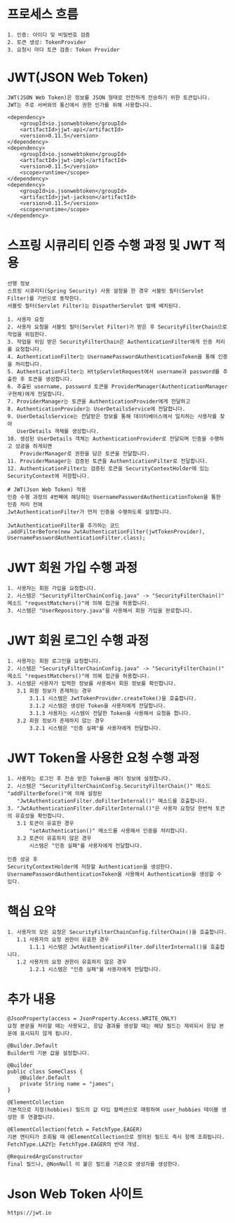 # 프로세스 흐름
    1. 인증: 아이디 및 비밀번호 검증 
    2. 토큰 생성: TokenProvider
    3. 요청시 마다 토큰 검증: Token Provider

# JWT(JSON Web Token)

    JWT(JSON Web Token)은 정보를 JSON 형태로 안전하게 전송하기 위한 토큰입니다.
    JWT는 주로 서버와의 통신에서 권한 인가를 위해 사용합니다.

    <dependency>
        <groupId>io.jsonwebtoken</groupId>
        <artifactId>jjwt-api</artifactId>
        <version>0.11.5</version>
    </dependency>
    <dependency>
        <groupId>io.jsonwebtoken</groupId>
        <artifactId>jjwt-impl</artifactId>
        <version>0.11.5</version>
        <scope>runtime</scope>
    </dependency>
    <dependency>
        <groupId>io.jsonwebtoken</groupId>
        <artifactId>jjwt-jackson</artifactId>
        <version>0.11.5</version>
        <scope>runtime</scope>
    </dependency>

# 스프링 시큐리티 인증 수행 과정 및 JWT 적용

    선행 정보
    스프링 시큐리티(Spring Security) 사용 설정을 한 경우 서블릿 필터(Servlet Filter)를 기반으로 동작한다.
    서블릿 필터(Servlet Filter)는 DispatherServlet 앞에 배치된다.

    1. 사용자 요청
    2. 사용자 요청을 서블릿 필터(Servlet Filter)가 받은 후 SecurityFilterChain으로 작업을 위임한다.
    3. 작업을 위임 받은 SecurityFilterChain은 AuthenticationFilter에게 인증 처리를 요청합니다.
    4. AuthenticationFilter는 UsernamePasswordAuthenticationToken을 통해 인증을 처리합니다.
    5. AuthenticationFilter는 HttpServletRequest에서 username과 password를 추출한 후 토큰을 생성합니다.
    6. 추출된 username, password 토큰을 ProviderManager(AuthenticationManager 구현체)에게 전달합니다.
    7. ProviderManager는 토큰을 AuthenticationProvider에게 전달하고 
    8. AuthenticationProvider는 UserDetailsService에 전달합니다.
    9. UserDetailsService는 전달받은 정보를 통해 데이터베이스에서 일치하는 사용자를 찾아
       UserDetails 객체를 생성합니다.
    10. 생성된 UserDetails 객체는 AuthenticationProvider로 전달되며 인증을 수행하고 성공을 하게되면
        ProviderManager로 권한을 담은 토큰을 전달합니다.
    11. ProviderManager는 검증된 토큰을 AuthenticationFilter로 전달합니다.
    12. AuthenticationFilter는 검증된 토큰을 SecurityContextHolder에 있는 SecurityContext에 저장합니다.

    # JWT(Json Web Token) 적용
    인증 수행 과정의 4번째에 해당하는 UsernamePasswordAuthenticationToken을 통한 인증 처리 전에
    JwtAuthenticationFilter가 먼저 인증을 수행하도록 설정합니다.
    
    JwtAuthenticationFilter를 추가하는 코드
    .addFilterBefore(new JwtAuthenticationFilter(jwtTokenProvider), UsernamePasswordAuthenticationFilter.class);

# JWT 회원 가입 수행 과정

    1. 사용자는 회원 가입을 요청합니다.
    2. 시스템은 "SecurityFilterChainConfig.java" -> "SecurityFilterChain()" 메소드 "requestMatchers()"에 의해 접근을 허용합니다.
    3. 시스템은 "UserRepository.java"을 사용해서 회원 가입을 완료합니다.

# JWT 회원 로그인 수행 과정

    1. 사용자는 회원 로그인을 요청합니다.
    2. 시스템은 "SecurityFilterChainConfig.java" -> "SecurityFilterChain()" 메소드 "requestMatchers()"에 의해 접근을 허용합니다.
    3. 시스템은 사용자가 입력한 정보를 사용해서 회원 정보를 확인합니다.
       3.1 회원 정보가 존재하는 경우
           3.1.1 시스템은 JwtTokenProvider.createToke()을 호출합니다.
           3.1.2 시스템은 생성된 Token을 사용자에게 전달합니다.
           3.1.3 사용자는 시스템이 전달한 Token을 사용해서 요청을 합니다.
       3.2 회원 정보가 존재하지 않는 경우
           3.2.1 시스템은 "인증 실패"를 사용자에게 전달합니다.

# JWT Token을 사용한 요청 수행 과정

    1. 사용자는 로그인 후 전송 받은 Token을 헤더 정보에 설정합니다.
    2. 시스템은 "SecurityFilterChainConfig.SecurityFilterChain()" 메소드 "addFilterBefore()"에 의해 설정된
       "JwtAuthenticationFilter.doFilterInternal()" 메소드를 호출합니다.
    3. "JwtAuthenticationFilter.doFilterInternal()"은 사용자 요청당 한번씩 토큰의 유효성을 확인합니다.
       3.1 토큰이 유효한 경우
           "setAuthentication()" 메소드를 사용해서 인증을 처리합니다.
       3.2 토큰이 유효하지 않은 경우
           시스템은 "인증 실패"를 사용자에게 전달합니다.

    인증 성공 후
    SecurityContextHolder에 저장할 Authentication을 생성한다.
    UsernamePasswordAuthenticationToken을 사용해서 Authentication을 생성할 수 있다.

# 핵심 요약

    1. 사용자의 모든 요청은 SecurityFilterChainConfig.filterChain()을 호출합니다.
       1.1 사용자의 요청 권한이 유효한 경우
           1.1.1 시스템은 JwtAuthenticationFilter.doFilterInternal()을 호출합니다.
       1.2 사용자의 요청 권한이 유효하지 않은 경우
           1.2.1 시스템은 "인증 실패"를 사용자에게 전달합니다.

# 추가 내용

    @JsonProperty(access = JsonProperty.Access.WRITE_ONLY)
    요청 본문을 처리할 때는 사용되고, 응답 결과를 생성할 때는 해당 필드는 제외되서 응답 본문에 표시되지 않게 됩니다.

    @Builder.Default
    Builder의 기본 값을 설정합니다.

    @Builder
    public class SomeClass {
        @Builder.Default
        private String name = "james";
    }

    @ElementCollection
    기본적으로 지정(hobbies) 필드의 값 타입 컬렉션으로 매핑하여 user_hobbies 테이블 생성한 후 연결합니다.

    @ElementCollection(fetch = FetchType.EAGER)
    기본 엔티티가 조회될 때 @ElementCollection으로 정의된 필드도 즉시 함께 조회됩니다.
    FetchType.LAZY는 FetchType.EAGER의 반대 개념.
    
    @RequiredArgsConstructor
    final 필드나, @NonNull 이 붙은 필드를 기준으로 생성자를 생성한다.

# Json Web Token 사이트

    https://jwt.io

